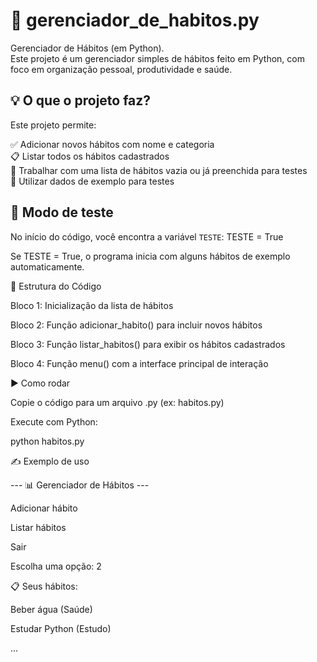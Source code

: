 # 🐍 gerenciador_de_habitos.py

Gerenciador de Hábitos (em Python).  
Este projeto é um gerenciador simples de hábitos feito em Python, com foco em organização pessoal, produtividade e saúde.

## 💡 O que o projeto faz?

Este projeto permite:

✅ Adicionar novos hábitos com nome e categoria  
📋 Listar todos os hábitos cadastrados  
🔄 Trabalhar com uma lista de hábitos vazia ou já preenchida para testes  
🧪 Utilizar dados de exemplo para testes

## 🧪 Modo de teste

No início do código, você encontra a variável `TESTE`:
TESTE = True

Se TESTE = True, o programa inicia com alguns hábitos de exemplo automaticamente.


🧱 Estrutura do Código  

Bloco 1: Inicialização da lista de hábitos    

Bloco 2: Função adicionar_habito() para incluir novos hábitos   

Bloco 3: Função listar_habitos() para exibir os hábitos cadastrados  

Bloco 4: Função menu() com a interface principal de interação

▶️ Como rodar  

Copie o código para um arquivo .py (ex: habitos.py)  

Execute com Python:  

python habitos.py  

✍️ Exemplo de uso  

--- 📊 Gerenciador de Hábitos ---  

Adicionar hábito  

Listar hábitos  

Sair  

Escolha uma opção: 2  

📋 Seus hábitos:  
  
Beber água (Saúde)  

Estudar Python (Estudo)  

...
